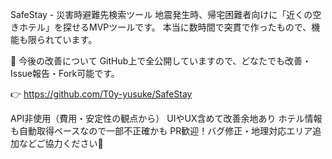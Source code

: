 SafeStay - 災害時避難先検索ツール
地震発生時、帰宅困難者向けに「近くの空きホテル」を探せるMVPツールです。 本当に数時間で突貫で作ったもので、機能も限られています。

🔧 今後の改善について
GitHub上で全公開していますので、どなたでも改善・Issue報告・Fork可能です。

👉 https://github.com/T0y-yusuke/SafeStay

API非使用（費用・安定性の観点から）
UIやUX含めて改善余地あり
ホテル情報も自動取得ベースなので一部不正確かも
PR歓迎！バグ修正・地理対応エリア追加などご協力ください🙏

